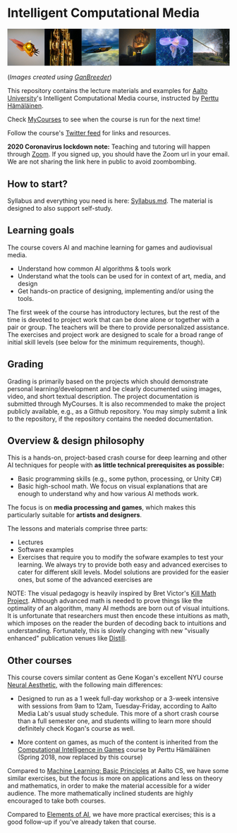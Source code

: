 
# Intelligent Computational Media
![Images generated using GanBreeder](Lessons/Media/GanBreederWide128.png)

(*Images created using [GanBreeder](https://ganbreeder.app/)*)

This repository contains the lecture materials and examples for [Aalto University]()'s Intelligent Computational Media course, instructed by [Perttu Hämäläinen](http://perttu.info).

Check [MyCourses](https://mycourses.aalto.fi/course/search.php?search=intelligent+computational+media#menu4) to see when the course is run for the next time!

Follow the course's [Twitter feed](https://twitter.com/aaltomediaai) for links and resources.

**2020 Coronavirus lockdown note:** Teaching and tutoring will happen through [Zoom](https://zoom.us). If you signed up, you should have the Zoom url in your email. We are not sharing the link here in public to avoid zoombombing.

## How to start?
Syllabus and everything you need is here: [Syllabus.md](Syllabus.md). The material is designed to also support self-study.

## Learning goals
The course covers AI and machine learning for games and audiovisual media.
* Understand how common AI algorithms & tools work
* Understand what the tools can be used for in context of art, media, and design
* Get hands-on practice of designing, implementing and/or using the tools.

The first week of the course has introductory lectures, but the rest of the time is devoted to project work that can be done alone or together with a pair or group. The teachers will be there to provide personalized assistance. The exercises and project work are designed to scale for a broad range of initial skill levels (see below for the minimum requirements, though).



## Grading
Grading is primarily based on the projects which should demonstrate personal learning/development and be clearly documented using images, video, and short textual description. The project documentation is submitted through MyCourses. It is also recommended to make the project publicly available, e.g., as a Github repository. You may simply submit a link to the repository, if the repository contains the needed documentation.

## Overview & design philosophy
This is a hands-on, project-based crash course for deep learning and other AI techniques for people with **as little technical prerequisites as possible:**

* Basic programming skills (e.g., some  python, processing, or Unity C#)
* Basic high-school math. We focus on visual explanations that are enough to understand why and how various AI methods work.

The focus is on **media processing and games**, which makes this particularly suitable for **artists and designers**.

The lessons and materials comprise three parts:
* Lectures
* Software examples
* Exercises that require you to modify the sofware examples to test your learning. We always try to provide both easy and advanced exercises to cater for different skill levels. Model solutions are provided for the easier ones, but some of the advanced exercises are

NOTE: The visual pedagogy is heavily inspired by Bret Victor's [Kill Math Project](http://worrydream.com/KillMath/). Although advanced math is needed to prove things like the optimality of an algorithm, many AI methods are born out of visual intuitions. It is unfortunate that researchers must then encode these intuitions as math, which imposes on the reader the burden of decoding back to intuitions and understanding. Fortunately, this is slowly changing with new "visually enhanced" publication venues like [Distill](https://distill.pub/2017/momentum/).

## Other courses
This course covers similar content as Gene Kogan's excellent NYU course [Neural Aesthetic](https://ml4a.github.io/classes/itp-F18/), with the following main differences:

* Designed to run as a 1 week full-day workshop or a 3-week intensive with sessions from 9am to 12am, Tuesday-Friday, according to Aalto Media Lab's usual study schedule. This more of a short crash course than a full semester one, and students willing to learn more should definitely check Kogan's course as well.

* More content on games, as much of the content is inherited from the [Computational Intelligence in Games](https://version.aalto.fi/gitlab/hamalap5/CIGCourse2018) course by Perttu Hämäläinen (Spring 2018, now replaced by this course)

Compared to [Machine Learning: Basic Principles](https://mycourses.aalto.fi/course/view.php?id=20569) at Aalto CS, we have some similar exercises, but the focus is more on applications and less on theory and mathematics, in order to make the material accessible for a wider audience. The more mathematically inclined students are highly encouraged to take both courses.

Compared to [Elements of AI](https://www.elementsofai.com/), we have more practical exercises; this is a good follow-up if you've already taken that course.
